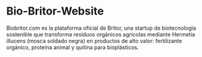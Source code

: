 # Bio-Britor-Website
Biobritor.com es la plataforma oficial de Britor, una startup de biotecnología sostenible que transforma residuos orgánicos agrícolas mediante Hermetia illucens (mosca soldado negra) en productos de alto valor: fertilizante orgánico, proteína animal y quitina para bioplásticos.
